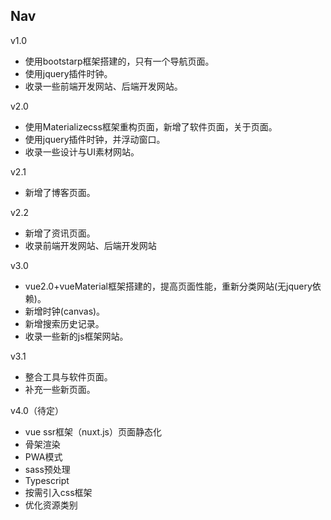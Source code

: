 ## Nav

v1.0 

* 使用bootstarp框架搭建的，只有一个导航页面。
* 使用jquery插件时钟。
* 收录一些前端开发网站、后端开发网站。

v2.0 

* 使用Materializecss框架重构页面，新增了软件页面，关于页面。
* 使用jquery插件时钟，并浮动窗口。
* 收录一些设计与UI素材网站。

v2.1 

* 新增了博客页面。

v2.2 

* 新增了资讯页面。
* 收录前端开发网站、后端开发网站

v3.0 

* vue2.0+vueMaterial框架搭建的，提高页面性能，重新分类网站(无jquery依赖)。
* 新增时钟(canvas)。
* 新增搜索历史记录。
* 收录一些新的js框架网站。

v3.1

* 整合工具与软件页面。
* 补充一些新页面。

v4.0（待定）

* vue ssr框架（nuxt.js）页面静态化
* 骨架渲染
* PWA模式
* sass预处理
* Typescript
* 按需引入css框架
* 优化资源类别
